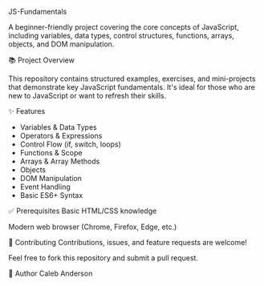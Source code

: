 JS-Fundamentals

A beginner-friendly project covering the core concepts of JavaScript, including variables, data types, control structures, functions, arrays, objects, and DOM manipulation.

📚 Project Overview

This repository contains structured examples, exercises, and mini-projects that demonstrate key JavaScript fundamentals. It's ideal for those who are new to JavaScript or want to refresh their skills.

✨ Features

- Variables & Data Types  
- Operators & Expressions  
- Control Flow (if, switch, loops)  
- Functions & Scope  
- Arrays & Array Methods  
- Objects  
- DOM Manipulation  
- Event Handling  
- Basic ES6+ Syntax
  
   
✅ Prerequisites
Basic HTML/CSS knowledge

Modern web browser (Chrome, Firefox, Edge, etc.)

🤝 Contributing
Contributions, issues, and feature requests are welcome!

Feel free to fork this repository and submit a pull request.

👤 Author
Caleb Anderson

